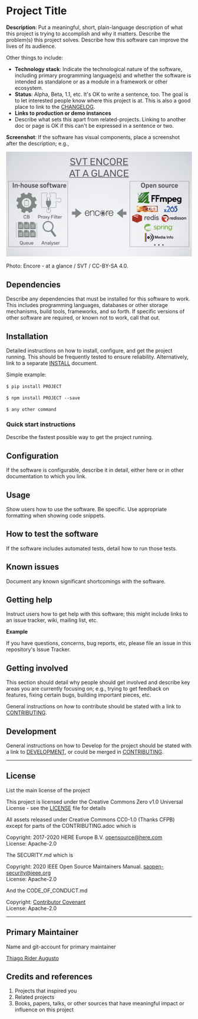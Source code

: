 # Project Title

**Description**:  Put a meaningful, short, plain-language description of what
this project is trying to accomplish and why it matters.
Describe the problem(s) this project solves.
Describe how this software can improve the lives of its audience.

Other things to include:

  - **Technology stack**: Indicate the technological nature of the software, including primary programming language(s) and whether the software is intended as standalone or as a module in a framework or other ecosystem.
  - **Status**:  Alpha, Beta, 1.1, etc. 
	It's OK to write a sentence, too. The goal is to let interested people know where this project is at. This is also a good place to link to the [CHANGELOG](CHANGELOG.md).
  - **Links to production or demo instances**
  - Describe what sets this apart from related-projects. 
	Linking to another doc or page is OK if this can't be expressed in a sentence or two.


**Screenshot**: If the software has visual components, place a screenshot after the description; e.g.,

![Photo: Encore - at a glance / SVT / CC-BY-SA 4.0](https://github.com/thiagorider/template_oss/blob/master/screenshot.jpeg)
<figcaption>Photo: Encore - at a glance / SVT / CC-BY-SA 4.0.</figcaption>


## Dependencies

Describe any dependencies that must be installed for this software to work.
This includes programming languages, databases or other storage mechanisms, build tools, frameworks, and so forth.
If specific versions of other software are required, or known not to work, call that out.

## Installation

Detailed instructions on how to install, configure, and get the project running.
This should be frequently tested to ensure reliability. Alternatively, link to
a separate [INSTALL](docs/INSTALL.md) document.

Simple example:

`$ pip install PROJECT`

`$ npm install PROJECT --save`

`$ any other command`


### Quick start instructions

Describe the fastest possible way to get the project running.

## Configuration

If the software is configurable, describe it in detail, either here or in other documentation to which you link.

## Usage

Show users how to use the software.
Be specific.
Use appropriate formatting when showing code snippets.

## How to test the software

If the software includes automated tests, detail how to run those tests.

## Known issues

Document any known significant shortcomings with the software.

## Getting help

Instruct users how to get help with this software; this might include links to an issue tracker, wiki, mailing list, etc.

**Example**

If you have questions, concerns, bug reports, etc, please file an issue in this repository's Issue Tracker.

## Getting involved

This section should detail why people should get involved and describe key areas you are
currently focusing on; e.g., trying to get feedback on features, fixing certain bugs, building
important pieces, etc.

General instructions on _how_ to contribute should be stated with a link to [CONTRIBUTING](docs/CONTRIBUTING.md).


## Development

General instructions on how to Develop for the project should be stated with a link to [DEVELOPMENT](docs/DEVELOPMENT.md), or could be merged in [CONTRIBUTING](docs/CONTRIBUTING.md).

----

## License

List the main license of the project

This project is licensed under the Creative Commons Zero v1.0 Universal License - see the [LICENSE](LICENSE) file for details

All assets released under Creative Commons CC0-1.0 (Thanks CFPB) except for parts of the CONTRIBUTING.adoc which is

Copyright: 2017-2020 HERE Europe B.V. <opensource@here.com>  
License: Apache-2.0

The SECURITY.md which is

Copyright: 2020 IEEE Open Source Maintainers Manual. <saopen-security@ieee.org>  
License: Apache-2.0

And the CODE_OF_CONDUCT.md

Copyright: [Contributor Covenant](https://www.contributor-covenant.org/)  
License: Apache-2.0

----

## Primary Maintainer

Name and git-account for primary maintainer 

[Thiago Rider Augusto](https://github.com/thiagorider)  

## Credits and references

1. Projects that inspired you
2. Related projects
3. Books, papers, talks, or other sources that have meaningful impact or influence on this project

